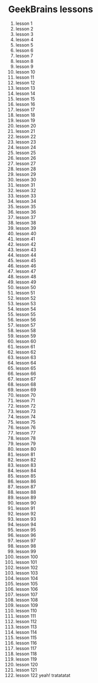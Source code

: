 # GeekBrains lessons

1. lesson 1  
2. lesson 2  
3. lesson 3
4. lesson 4
5. lesson 5
6. lesson 6
7. lesson 7
8. lesson 8
9. lesson 9
10. lesson 10
11. lesson 11
12. lesson 12
13. lesson 13
14. lesson 14
15. lesson 15
16. lesson 16
17. lesson 17
18. lesson 18
19. lesson 19
20. lesson 20
21. lesson 21
22. lesson 22
23. lesson 23
24. lesson 24
25. lesson 25
26. lesson 26
27. lesson 27
28. lesson 28
29. lesson 29
30. lesson 30
31. lesson 31
32. lesson 32
33. lesson 33
34. lesson 34
35. lesson 35
36. lesson 36
37. lesson 37
38. lesson 38
39. lesson 39
40. lesson 40
41. lesson 41
42. lesson 42
43. lesson 43
44. lesson 44
45. lesson 45
46. lesson 46
47. lesson 47
48. lesson 48
49. lesson 49
50. lesson 50
51. lesson 51
52. lesson 52
53. lesson 53
54. lesson 54
55. lesson 55
56. lesson 56
57. lesson 57
58. lesson 58
59. lesson 59
60. lesson 60
61. lesson 61
62. lesson 62
63. lesson 63
64. lesson 64
65. lesson 65
66. lesson 66
67. lesson 67
68. lesson 68
69. lesson 69
70. lesson 70
71. lesson 71
72. lesson 72
73. lesson 73
74. lesson 74
75. lesson 75
76. lesson 76
77. lesson 77
78. lesson 78
79. lesson 79
80. lesson 80
81. lesson 81
82. lesson 82
83. lesson 83
84. lesson 84
85. lesson 85
86. lesson 86
87. lesson 87
88. lesson 88
89. lesson 89
90. lesson 90
91. lesson 91
92. lesson 92
93. lesson 93
94. lesson 94
95. lesson 95
96. lesson 96
97. lesson 97
98. lesson 98
99. lesson 99
100. lesson 100
101.  lesson 101
102. lesson 102
103. lesson 103
104. lesson 104
105. lesson 105
106. lesson 106
107. lesson 107
108. lesson 108
109. lesson 109
110. lesson 110
111. lesson 111
112. lesson 112
113. lesson 113
114. lesson 114
115. lesson 115
116. lesson 116
117. lesson 117
118. lesson 118
119. lesson 119
120. lesson 120
121. lesson 121
122. lesson 122
yeah! tratatatat
